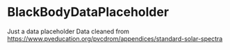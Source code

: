 # BlackBodyDataPlaceholder
 Just a data placeholder
Data cleaned from https://www.pveducation.org/pvcdrom/appendices/standard-solar-spectra
